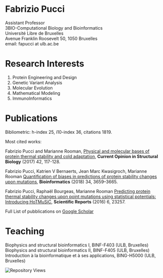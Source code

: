 # Fabrizio Pucci

Assistant Professor\
3BIO-Computational Biology and Bioinformatics\
Université Libre de Bruxelles\
Avenue Franklin Roosevelt 50, 1050 Bruxelles\
email: fapucci at ulb.ac.be

# Research Interests

1. Protein Engineering and Design
2. Genetic Variant Analysis 
3. Molecular Evolution
4. Mathematical Modeling
5. ImmunoInformatics


# Publications 

Bibliometric: h-index 25, i10-index 36, citations 1819.

Most cited works:

Fabrizio Pucci and Marianne Rooman, 
[Physical and molecular bases of protein thermal stability and cold adaptation](https://www.sciencedirect.com/science/article/abs/pii/S0959440X16302354), **Current Opinion in Structural Biology** (2017) 42, 117-128.

Fabrizio Pucci, Katrien V Bernaerts, Jean Marc Kwasigroch, Marianne Rooman
[Quantification of biases in predictions of protein stability changes upon mutations](https://academic.oup.com/bioinformatics/article/34/21/3659/4987874), **Bioinformatics** (2018) 34, 3659–3665.

Fabrizio Pucci, Raphaël Bourgeas, Marianne Rooman
[Predicting protein thermal stability changes upon point mutations using statistical potentials: Introducing HoTMuSiC](https://www.nature.com/articles/srep23257), **Scientific Reports** (2016) 6, 23257.

Full List of pubblications on [Google Scholar](https://scholar.google.it/citations?user=ZkTBzvwAAAAJ&hl=it)

# Teaching 

Biophysics and structural bioinformatics I, BINF-F403 (ULB, Bruxelles)\
Biophysics and structural bioinformatics II, BINF-F405 (ULB, Bruxelles)\
Introduction à la bioinformatique et à ses applications, BING-H5000 (ULB, Bruxelles)

![Repository Views](https://komarev.com/ghpvc/?username=3BioCompBio&label=Repository+Views)
